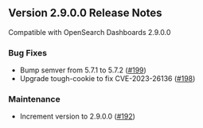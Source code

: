 ## Version 2.9.0.0 Release Notes

Compatible with OpenSearch Dashboards 2.9.0.0

### Bug Fixes
* Bump semver from 5.7.1 to 5.7.2 ([#199](https://github.com/opensearch-project/dashboards-visualizations/pull/199))
* Upgrade tough-cookie to fix CVE-2023-26136 ([#198](https://github.com/opensearch-project/dashboards-visualizations/pull/198))

### Maintenance
* Increment version to 2.9.0.0 ([#192](https://github.com/opensearch-project/dashboards-visualizations/pull/192))
